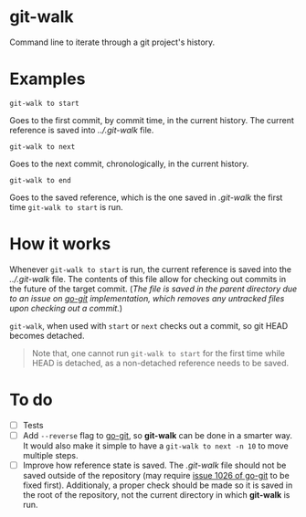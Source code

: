 # git-walk

Command line to iterate through a git project's history.

# Examples

```
git-walk to start
```
Goes to the first commit, by commit time, in the current history. The current reference is saved into _../.git-walk_ file.

```
git-walk to next
```
Goes to the next commit, chronologically, in the current history.

```
git-walk to end
```
Goes to the saved reference, which is the one saved in _.git-walk_ the first time `git-walk to start` is run.

# How it works

Whenever `git-walk to start` is run, the current reference is saved into the _../.git-walk_ file. The contents of this file allow for checking out commits in the future of the target commit. (_The file is saved in the parent directory due to an issue on [go-git](https://github.com/src-d/go-git/issues/1026) implementation, which removes any untracked files upon checking out a commit._)

`git-walk`, when used with `start` or `next` checks out a commit, so git HEAD becomes detached.

> Note that, one cannot run `git-walk to start` for the first time while HEAD is detached, as a non-detached reference needs to be saved.

# To do

- [ ] Tests
- [ ] Add `--reverse` flag to [go-git](https://github.com/src-d/go-git), so **git-walk** can be done in a smarter way. It would also make it simple to have a `git-walk to next -n 10` to move multiple steps.
- [ ] Improve how reference state is saved. The _.git-walk_ file should not be saved outside of the repository (may require [issue 1026 of go-git](https://github.com/src-d/go-git/issues/1026) to be fixed first). Additionaly, a proper check should be made so it is saved in the root of the repository, not the current directory in which **git-walk** is run.
